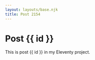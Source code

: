 ```yaml
---
layout: layouts/base.njk
title: Post 2154
---
```


# Post {{ id }}

This is post {{ id }} in my Eleventy project.
